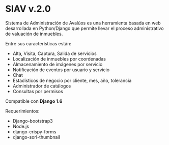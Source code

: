 SIAV v.2.0
====

Sistema de Administración de Avalúos es una herramienta basada en web desarrollada en Python/Django que permite llevar el proceso administrativo de valuación de inmuebles.

Entre sus características están:

* Alta, Visita, Captura, Salida de servicios
* Localización de inmuebles por coordenadas
* Almacenamiento de imágenes por servicio
* Notificación de eventos por usuario y servicio
* Chat
* Estadísticos de negocio por cliente, mes, año, tolerancia
* Administrador de catálogos
* Consultas por permisos

Compatible con **Django 1.6**

Requerimientos:

* Django-bootstrap3
* Node.js
* django-crispy-forms
* django-sorl-thumbnail
